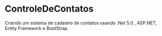 # ControleDeContatos

Criando um sistema de cadastro de contatos usando .Net 5.0 , ASP.NET, Entity Framework e BootStrap.
